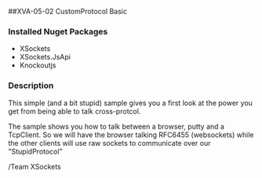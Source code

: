 ##XVA-05-02 CustomProtocol Basic

### Installed Nuget Packages

- XSockets
- XSockets.JsApi
- Knockoutjs

### Description

This simple (and a bit stupid) sample gives you a first look at the power you get from being able to talk cross-protcol.

The sample shows you how to talk between a browser, putty and a TcpClient.
So we will have the browser talking RFC6455 (websockets) while the other clients will use raw sockets to communicate over our "StupidProtocol"

/Team XSockets
